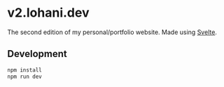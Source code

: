 # v2.lohani.dev

The second edition of my personal/portfolio website. Made using [Svelte](https://svelte.dev/).

## Development

```bash
npm install
npm run dev
```
